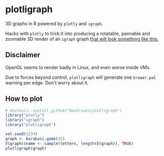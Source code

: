 # plotligraph
3D graphs in R powered by `plotly` and `igraph`.

Hacks with `plotly` to trick it into producing a rotatable, pannable and zoomable 3D render of an `igraph` graph
[that will look something like this.](https://rawgit.com/dexgroves/plotligraph/html/index.html)

## Disclaimer
OpenGL seems to render badly in Linux, and even worse inside VMs.

Due to forces beyond control, `plotligraph` will generate one `brewer.pal` warning per edge. Don't worry about it.

## How to plot
```R
# devtools::install_github("DexGroves/plotligraph")
library("plotly")
library("igraph")
library("plotligraph")

set.seed(1234)
graph <- barabasi.game(35)
V(graph)$name <- sample(letters, length(E(graph)), TRUE)
plotligraph(graph)
```

